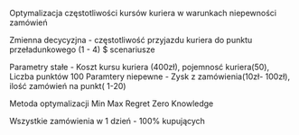 Optymalizacja częstotliwości kursów kuriera w warunkach niepewności zamówień

Zmienna decycyzjna - częstotliwość przyjazdu kuriera do punktu przeładunkowego (1 - 4) $ scenariusze

Parametry stałe -  Koszt kursu kuriera (400zł), pojemnosć kuriera(50), Liczba punktów 100
Paramtery niepewne - Zysk z zamówienia(10zł- 100zł), ilość zamówień na punkt( 1-20)



Metoda optymalizacji Min Max Regret Zero Knowledge 




Wszystkie zamówienia  w 1 dzień - 100% kupujących 




